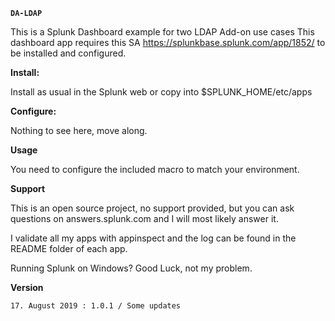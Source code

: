 **`DA-LDAP`**

This is a Splunk Dashboard example for two LDAP Add-on use cases
This dashboard app requires this SA https://splunkbase.splunk.com/app/1852/
to be installed and configured.

**Install:**

Install as usual in the Splunk web or copy into $SPLUNK_HOME/etc/apps

**Configure:**

Nothing to see here, move along.

**Usage**

You need to configure the included macro to match your environment.

**Support**

This is an open source project, no support provided, but you can ask questions
on answers.splunk.com and I will most likely answer it.

I validate all my apps with appinspect and the log can be found in the README
folder of each app.

Running Splunk on Windows? Good Luck, not my problem.

**Version**

`17. August 2019 : 1.0.1 / Some updates`  
